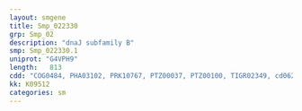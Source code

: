 ```yaml
---
layout: smgene
title: Smp_022330
grp: Smp_02
description: "dnaJ subfamily B"
smp: Smp_022330.1
uniprot: "G4VPH9"
length:   813
cdd: "COG0484, PHA03102, PRK10767, PTZ00037, PTZ00100, TIGR02349, cd06257, cl02542, pfam00226, smart00271"
kk: K09512
categories: sm
---
```


